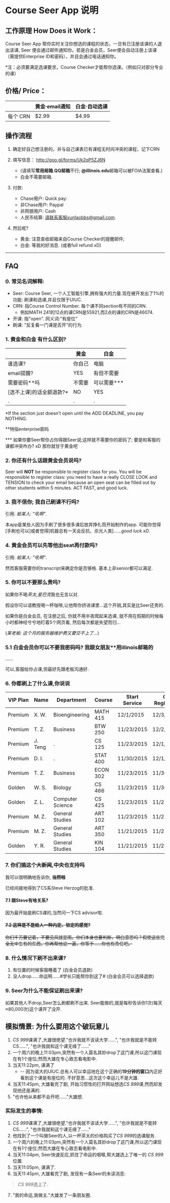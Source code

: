# Course Seer App 说明

## 工作原理 How Does it Work：

Course Seer App 帮你实时关注你想选的课程的状态，一旦有已注册该课的人退出该课, Seer 便会通过邮件通知你。若是白金会员，Seer便会自动注册上该课（需提供Enterprise ID和密码），并且会通过电话通知你。
 
*注：必须要满足选课要求，Course Checker才能帮你选课。（例如只对部分专业的课）


## 价格/ Price：



|        | 黄金·email通知 | 白金·自动选课 |
|--------|------------|---------|
| 每个 CRN  | $2.99      | $4.99   |

<!--| 5 CRNs | $9.99      | $18.99  |-->

## 操作流程

1. 确定好自己想注册的，并与自己课表已有课程无时间冲突的课程，记下CRN

2. 填写信息： <http://goo.gl/forms/Uk2qP5ZJ6N> 
	* (请填写**常用邮箱**.**QQ邮箱**不行; **@illinois.edu**邮箱可以被FOIA法案查看.)
	* 白金不需要邮箱.

3. 付款:
	* Chase用户: Quick pay: 
	* 非Chase用户: Paypal
	* 非网银用户: Cash
	* 人民币结算: 请联系客服xunlaobbs@gmail.com.

4. 然后呢?
	* 黄金: 注意查收邮箱来自Course Checker的提醒邮件; 
	* 白金: 等我的好消息. (或者full refund xD)

----------------------------

## FAQ
### 0. 常见名词解释:
* Seer: Course Seer, 一个人工智能引擎,拥有强大的力量.现在被开发出了1%的功能: 刷课和选课,并且仅限于UIUC.
* CRN: 指Course Control Number. 每个课不同section有不同的CRN. 
	* 例如MATH 241的12点的课CRN是55921,而2点的课的CRN是46074.
* 开课: 指"open". 同义词:"有座位"
* 刷课: "反复看一门课是否开"的行为.



### 1. 黄金和白金 有什么区别?

|        | 黄金 | 白金|
|--------|------------|---------|
| 谁选课? | 你自己    | 电脑   |
| email提醒? | YES     | 有但不需要  |
| 需要密码**吗 | 不需要     | 可以需要***   |
| [选不上课]的话全额退款?* | NO     | YES   |
|.|.|.|


*If the section just doesn't open until the ADD DEADLINE, you pay NOTHING. 

**特指enterprise密码

*** 如果你要Seer帮你占你得跟Seer说;这样就不需要你的密码了; 要是和客服的课都冲突咋办? xD 那你就甘于黄金吧


 	
### 2. 你还有什么话跟黄金会员说吗?
Seer will **NOT** be responsible to register class for you. You will be responsible to register class: you need to have a really CLOSE LOOK and TENSION to check your email because an open seat can be filled out by other students within 5 minutes. ACT FAST, and good luck.

### 3. 我不信你; 我自己刷课不行吗?
引用: *蛤某人: "吼啊"*. 

本app是某些人因为手刷了很多很多课后放弃挣扎而开始制作的app. 可能你觉得[手刷也可以]或者觉得[机器总有一天会反抗、杀光人类]……*good luck xD*. 

### 4. 黄金会员可以先等他出seat再付款吗?
引用: *蛤某人: "吼啊"*. 

然而客服需要你的transcript来确定你是否够格. 基本上非senior都可以满足.

### 5. 你可以不要那么贵吗?
如果你不喝*茶太*,*星巴克*我也无言以对.

假设你可以请教授喝一杯咖啡,让他帮你挤进课里…这个开销,其实是比Seer还贵的.

如果你是白金会员, 在注册之后, 你就不用半夜爬起来选课, 就不用在假期的时候每小时都神经兮兮地盯着5个网页看, 然后每次都是失望而归…

(*某老板: 这个月的服务器维护费又要交不上了...*)

### 5.1 白金会员你可以不要我密码吗? 我跟女朋友**用illinois邮箱的
……

可以,客服给你占课,但最好先跟老板沟通好.

### 6. 你都刷上了什么课,你说说

| VIP Plan | Name    | Department       | Course   | Start Service | Get Registered | Day cost | 
|----------|---------|------------------|----------|---------------|----------------|----------| 
| Premium  | X. W.   | Bioengineering   | MATH 415 | 12/1/2015     | 12/3/2015      | 2        | 
| Premium  | T. Z.   | Business         | BTW 250  | 11/23/2015    | 12/2/2015      | 9        | 
| Premium  | J. Teng | .                | CS 125   | 11/23/2015    | 12/1/2015      | 8        | 
| Premium  | D. I.   | .                | STAT 400 | 11/30/2015    | 12/1/2015      | 1        | 
| Premium  | T. Z.   | Business         | ECON 302 | 11/23/2015    | 11/30/2015     | 7        | 
| Golden   | W. S.   | Biology          | CS 466   | 11/23/2015    | 11/30/2015     | 7        | 
| Golden   | Z. L.   | Computer Science | CS 425   | 11/23/2015    | 11/25/2015     | 2        | 
| Premium  | M. Z.   | General Studies  | ART 102  | 11/23/2015    | 11/25/2015     | 2        | 
| Premium  | M. Z.   | General Studies  | ART 350  | 11/21/2015    | 11/23/2015     | 2        | 
| Golden   | Y. R.   | General Studies  | KIN 104  | 11/21/2015    | 11/23/2015     | 2        | 

### 7. 你们搞这个~~大新闻~~,~~中央~~也支持吗

我可以很明确地告诉你, ~~**当然啦**~~ 

已经间接地得到了CS系Steve Herzog的批准.

#### 7.1 跟Steve有啥关系?

因为最开始是刷CS课的,当然问一下CS advisor啦.

#### ~~7.2 这样是不是给人一种内定、钦定的感觉?~~

~~你们千万要记着，不要见风就是雨。你们本身也要判断，明白意思吗？假使这些完全无中生有的东西，你再帮他说一遍，你等于……你也有责任吧。~~


### 8. 什么情况下刷不出来课?
1. 有位置的时候客服睡着了 (白金会员退款)
2. 没人drop……命运啊……#学长只能帮你到这了# (白金会员可以选择退款)


### 9. Seer为什么不能保证刷出来课?
如果其他人不drop,Seer怎么刷都刷不出来. Seer能做的,就是每秒告诉你1次(每天≈80,000次)这个课开了没开.

## 模拟情景: 为什么要用这个破玩意儿
1. *CS 999*课满了,大雄很绝望."也许我就不该读大学……", "也许我就是不能转CS……", "也许我就和这个课无缘了……"
2. 一个周六的晚上11:03pm,突然有一个人莫名其妙drop了这门课,所以这门课现在有1个座位;然而大雄在专心致志看电影中.
3. 当天11:22pm, 课满了 
	* -- 因为诺大的UIUC.总有人可以幸运地在这个正确的**19分钟的窗口**内正好看到这个课是有座位的. 不好意思…这次这个幸运儿不是大雄.
4. 当天11:45pm, 大雄看完了剧, 开始习惯性的打开网站想选*CS 999*课,然而却发现他还是满的.
5. "也许他从来都不会开吧……"大雄想.


### 实际发生的事情:
1. *CS 999*课满了,大雄很绝望."也许我就不该读大学……", "也许我就是不能转CS……", "也许我就和这个课无缘了……"
2. 他找到了一个叫做Seer的人,以一杯茶太的价格购买了*CS 999*的选课服务.
3. 一个周六的晚上11:03pm,突然有一个人莫名其妙drop了这门课,所以这门课现在有1个座位;然而大雄在专心致志看电影中.
4. 当天11:04pm, Seer快速反应,抓住了命运的咽喉,帮大雄选上了唯一的 *CS 999*位置.
5. 当天11:05pm, 课满了.
6. 当天11:45pm, 大雄看完了剧, 发现有一条Seer的未读消息:
> *CS 999*选上了.

7. "我的命运,我做主."大雄发了一条朋友圈.
